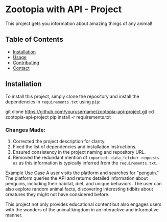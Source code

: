 # Zootopia with API - Project

This project gets you information about amazing things of any animal!

## Table of Contents

- [Installation](#installation)
- [Usage](#usage)
- [Contributing](#contributing)
- [Contact](#contact)

## Installation

To install this project, simply clone the repository and install the dependencies in `requirements.txt` using `pip`:


git clone https://github.com/yourusername/zootopia-api-project.git
cd zootopia-api-project
pip install -r requirements.txt


### Changes Made:
1. Corrected the project description for clarity.
2. Fixed the list of dependencies and installation instructions.
3. Ensured consistency in the project naming and repository URL.
4. Removed the redundant mention of `imported: data_fetcher requests os` as this information is typically inferred from the `requirements.txt`.

Example Use Case
A user visits the platform and searches for "penguin." The platform queries the API and returns detailed information about penguins, including their habitat, diet, and unique behaviors. The user can also explore random animal facts, discovering interesting tidbits about creatures they might not have considered before.

This project not only provides educational content but also engages users with the wonders of the animal kingdom in an interactive and informative manner.






